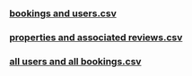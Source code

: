 ### [bookings and users.csv](https://github.com/user-attachments/files/20997477/bookings.and.users.csv)
### [properties and associated reviews.csv](https://github.com/user-attachments/files/20997915/properties.and.associated.reviews.csv)
### [all users and all bookings.csv](https://github.com/user-attachments/files/20998220/all.users.and.all.bookings.csv)
